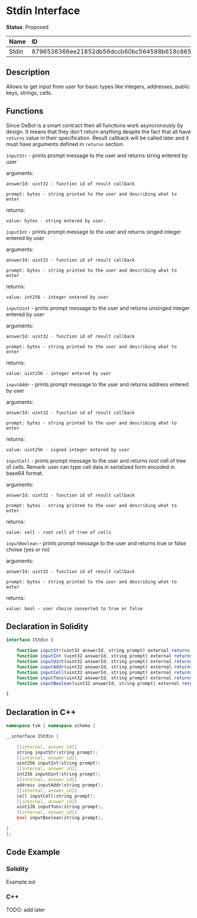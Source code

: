 # Stdin Interface

**Status**: Proposed

| Name      | ID                                                                |
| :-------- | :---------------------------------------------------------------- |
| Stdin     | 8796536366ee21852db56dccb60bc564598b618c865fc50c8b1ab740bba128e3  |


## Description

Allows to get input from user for basic types like integers, addresses, public keys, strings, cells.

## Functions

Since DeBot is a smart contract then all functions work asyncronously by design. It means that they don't return anything despite the fact that all have `returns` value in their specification. Result callback will be called later and it must have arguments defined in `returns` section.

`inputStr` - prints prompt message to the user and returns string entered by user

arguments: 

	answerId: uint32 - function id of result callback
	
	prompt: bytes - string printed to the user and describing what to enter

returns: 

	value: bytes - string entered by user.

`inputInt` - prints prompt message to the user and returns singed integer entered by user

arguments: 

	answerId: uint32 - function id of result callback
	
	prompt: bytes - string printed to the user and describing what to enter

returns: 

	value: int256 - integer entered by user

`inputUint` - prints prompt message to the user and returns unsinged integer entered by user

arguments: 

	answerId: uint32 - function id of result callback
	
	prompt: bytes - string printed to the user and describing what to enter

returns: 

	value: uint256 - integer entered by user

`inputAddr` - prints prompt message to the user and returns address entered by user

arguments: 

	answerId: uint32 - function id of result callback
	
	prompt: bytes - string printed to the user and describing what to enter

returns: 

	value: uint256 - signed integer entered by user

`inputCell` - prints prompt message to the user and returns root cell of tree of cells.
Remark: user can type cell data in serialized form encoded in base64 format.

arguments: 

	answerId: uint32 - function id of result callback
	
	prompt: bytes - string printed to the user and describing what to enter

returns: 

	value: cell - root cell of tree of cells

`inputBoolean` - prints prompt message to the user and returns true or false choise (yes or no)

arguments: 

	answerId: uint32 - function id of result callback
	
	prompt: bytes - string printed to the user and describing what to enter

returns: 

	value: bool - user choice converted to true or false

## Declaration in Solidity

```jsx
interface IStdin {

	function inputStr(uint32 answerId, string prompt) external returns (string value);
	function inputInt (uint32 answerId, string prompt) external returns (int256 value);
	function inputUint(uint32 answerId, string prompt) external returns (uint256 value);
	function inputAddr(uint32 answerId, string prompt) external returns (address value);
	function inputCell(uint32 answerId, string prompt) external returns (TvmCell value);
	function inputTons(uint32 answerId, string prompt) external returns (uint128 value);
	function inputBoolean(uint32 answerId, string prompt) external returns (bool value);

}
```

## Declaration in C++

```cpp
namespace tvm { namespace schema {

__interface IStdin {

	[[internal, answer_id]]
	string inputStr(string prompt);
	[[internal, answer_id]]
	uint256 inputInt(string prompt);
	[[internal, answer_id]]
	int256 inputUint(string prompt);
	[[internal, answer_id]]
	address inputAddr(string prompt);
	[[internal, answer_id]]
	cell inputCell(string prompt);
	[[internal, answer_id]]
	uint128 inputTons(string prompt);
	[[internal, answer_id]]
	bool inputBoolean(string prompt);

}
};
```

## Code Example

### Solidity

Example.sol

### C++

TODO: add later